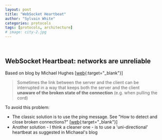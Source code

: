 ```yaml
---
layout: post
title: "WebSocket Heartbeat"
author: "Sylvain White"
categories: protocols
tags: [protocols, architecture]
# image: city-2.jpg
---
```


<br/>

## WebSocket Heartbeat: networks are unreliable

Based on blog by Michael Hughes [[web](https://codinginthetrenches.com/2016/07/30/websocket-connection-closures-or-remember-that-networks-are-unreliable/){:target="_blank"}]

> Sometimes the link between the server and the client can be interrupted in a way that keeps both the server and the client **unaware of the broken state of the connection** (e.g. when pulling the cord) 

To avoid this problem:
* The classic solution is to use the ping message. See "How to detect and close broken connections?" [[web](https://github.com/websockets/ws){:target="_blank"}]
* Another solution - I think a cleaner one - is to use a 'uni-directional' heartbeat as suggested in Michaeal's blog 
